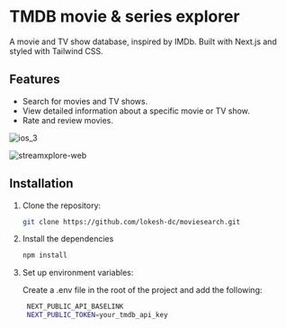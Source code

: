 # TMDB movie & series explorer

A movie and TV show database, inspired by IMDb. Built with Next.js and styled with Tailwind CSS.

## Features
- Search for movies and TV shows.
- View detailed information about a specific movie or TV show.
- Rate and review movies.

![ios_3](https://github.com/user-attachments/assets/a158e63a-c7ba-4d12-8e4e-763b7d6661e4)

![streamxplore-web](https://github.com/user-attachments/assets/df05b9e4-a42f-4556-9129-8c1d4bcc29ad)


## Installation


1. Clone the repository:

   ```bash
   git clone https://github.com/lokesh-dc/moviesearch.git

2. Install the dependencies
   ```bash
   npm install

3. Set up environment variables:
   
    Create a .env file in the root of the project and add the following:
    ```bash
     NEXT_PUBLIC_API_BASELINK
     NEXT_PUBLIC_TOKEN=your_tmdb_api_key
